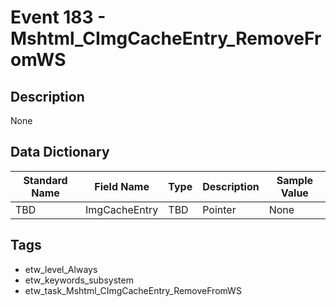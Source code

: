 # Event 183 - Mshtml_CImgCacheEntry_RemoveFromWS

## Description
None

## Data Dictionary
|Standard Name|Field Name|Type|Description|Sample Value|
|---|---|---|---|---|
|TBD|ImgCacheEntry|TBD|Pointer|None|None|

## Tags
* etw_level_Always
* etw_keywords_subsystem
* etw_task_Mshtml_CImgCacheEntry_RemoveFromWS